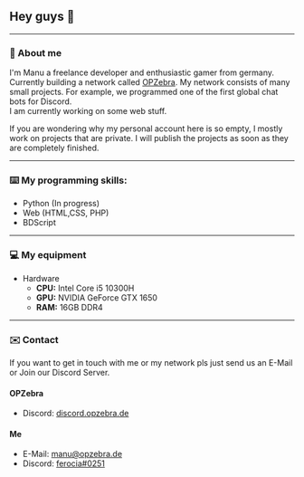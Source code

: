 ## Hey guys 👋

--------------------------------------------------

### 👤 About me

I'm Manu a freelance developer and enthusiastic gamer from germany. Currently building a network called [OPZebra](https://www.opzebra.de/).
My network consists of many small projects. For example, we programmed one of the first global chat bots for Discord.  
I am currently working on some web stuff.

If you are wondering why my personal account here is so empty, I mostly work on projects that are private.
I will publish the projects as soon as they are completely finished. 

--------------------------

### ⌨️ My programming skills:

- Python (In progress)
- Web (HTML,CSS, PHP)
- BDScript

---------------------------

### 💻 My equipment

* Hardware
  - **CPU:** Intel Core i5 10300H
  - **GPU:** NVIDIA GeForce GTX 1650
  - **RAM:** 16GB DDR4

-----------------------

### ✉️ Contact

If you want to get in touch with me or my network pls just send us an E-Mail or Join our Discord Server.

#### OPZebra

* Discord: [discord.opzebra.de](http://discord.opzebra.de/)

#### Me

* E-Mail: [manu@opzebra.de](mailto:manu@opzebra.de)
* Discord: [ferocia#0251](https://discord.com/users/477070826668294155)
